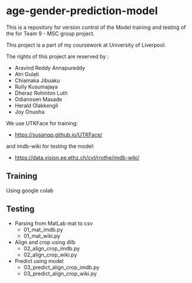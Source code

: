 # age-gender-prediction-model

This is a repository for version control of the Model training and testing of the for Team 9 - MSC group project.

This project is a part of my coursework at University of Liverpool.

The rights of this project are reserved by :
- Aravind Reddy Annapureddy 
- Atri Gulati 
- Chiamaka Jibuaku
- Rully Kusumajaya 
- Dheraz Rohinton Luth 
- Odianosen Masade 
- Herald Olakkengil 
- Joy Onuoha

We use UTKFace for training:
- https://susanqq.github.io/UTKFace/

and imdb-wiki for testing the model:
- https://data.vision.ee.ethz.ch/cvl/rrothe/imdb-wiki/

## Training
Using google colab

## Testing
- Parsing from MatLab mat to csv
	- 01_mat_imdb.py
	- 01_mat_wiki.py
- Align and crop using dlib
	- 02_align_crop_imdb.py
	- 02_align_crop_wiki.py
- Predict using model
	- 03_predict_align_crop_imdb.py
	- 03_predict_align_crop_wiki.py 
 

